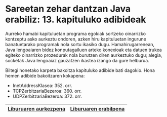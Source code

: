 # Sareetan zehar dantzan Java erabiliz: 13. kapituluko adibideak
Aurreko hamabi kapituluetan programa egokiak sortzeko oinarrizko kontzeptu asko aurkeztu ondoren, azken hiru kapituluetan ingurune banatuetarako programak nola sortu ikasiko dugu. Hamahirugarrenean, Java lengoaiaren bidez konputagailuen arteko konexioak eta datuen trukea egiteko oinarrizko prozedurak nola burutzen diren aurkeztuko dugu; alegia, socketak Java lengoaiaz gauzatzen ikastea izango da gure helburua.

Biltegi honetako karpeta bakoitza kapituluko adibide bati dagokio. Hona hemen adibide bakoitzaren kokapena:

- InetAddressKlasea: 352. orr.
- TCPZerbitzariaBezeroa: 360. orr.
- UDPZerbitzariaBezeroa: 372. orr.


| [Liburuaren aurkezpena](https://youtu.be/b7Lp1WZJflE) | [Liburuaren erabilpena](https://youtu.be/xtkatKohanU) |
| ------------- | ------------- |
